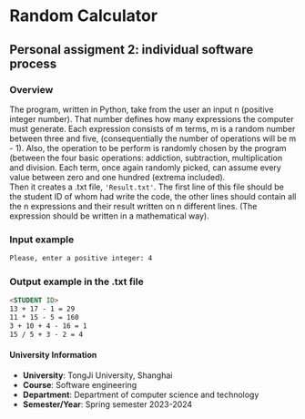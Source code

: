 # Random Calculator

## Personal assigment 2: individual software process

### Overview 
The program, written in Python, take from the user an input n (positive integer number). That number 
defines how many expressions the computer must generate. Each expression consists of m terms, m is a 
random number between three and five, (consequentially the number of operations will be m - 1). Also, 
the operation to be perform is randomly chosen by the program (between the four basic operations: 
addiction, subtraction, multiplication and division. Each term, once again randomly picked, can assume 
every value between zero and one hundred (extrema included). 	
Then  it creates a .txt file, `'Result.txt'`. The first line of this file should be the 
student ID of whom had write the code, the other lines should contain all the n expressions and their 
result written on n different lines. (The expression should be written in a mathematical way).

### Input example
```markdown
Please, enter a positive integer: 4
```
### Output example in the .txt file
```markdown
<STUDENT ID>
13 + 17 - 1 = 29
11 * 15 - 5 = 160
3 + 10 + 4 - 16 = 1
15 / 5 + 3 - 2 = 4
```

#### University Information 
- **University**: TongJi University, Shanghai
- **Course**: Software engineering
- **Department**: Department of computer science and technology
- **Semester/Year**: Spring semester 2023-2024
